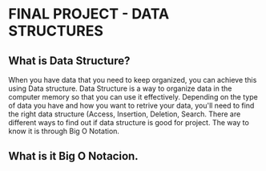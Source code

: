 # FINAL PROJECT - DATA STRUCTURES

## What is Data Structure?

When you have data that you need to keep organized, you can achieve this
using Data structure. Data Structure is a way to organize data in the computer 
memory so that you can use it effectively. 
Depending on the type of data you have and how you want to retrive your data, 
you'll need to find the right data structure (Access, Insertion, Deletion, Search.
There are different ways to find out if data structure is good for project. The way 
to know it is through Big O Notation. 

## What is it Big O Notacion. 